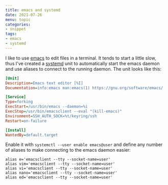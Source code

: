 ```yaml
---
title: emacs and systemd
date: 2021-07-26
menu: topic
categories:
- snippet
tags:
- emacs
- systemd
---
```


I like to use [emacs](https://www.gnu.org/software/emacs/) to edit files in a terminal. It tends to start a little slow, thus I've created a [systemd](https://www.freedesktop.org/wiki/Software/systemd/) unit to automatically start the emacs daemon and use aliases to connect to the running daemon. The unit looks like this:

```ini
[Unit]
Description=Emacs text editor [%I]
Documentation=info:emacs man:emacs(1) https://gnu.org/software/emacs/

[Service]
Type=forking
ExecStart=/usr/bin/emacs --daemon=%i
ExecStop=/usr/bin/emacsclient --eval "(kill-emacs)"
Environment=SSH_AUTH_SOCK=%t/keyring/ssh
Restart=on-failure

[Install]
WantedBy=default.target
```

Enable it with `systemctl --user enable emacs@user` and define any number of aliases to make connecting to the emacs daemon easier:

```shell script
alias e='emacsclient --tty --socket-name=user'
alias vim='emacsclient --tty --socket-name=user'
alias vi='emacsclient --tty --socket-name=user'
alias nano='emacsclient --tty --socket-name=user'
alias ed='emacsclient --tty --socket-name=user'
```
